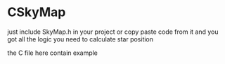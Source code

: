 # CSkyMap

just include SkyMap.h in your project or copy paste code from it and you got all the logic you need to calculate star position 

the C file here contain example 
